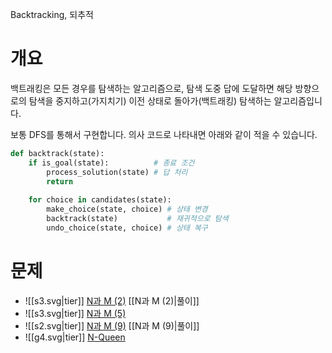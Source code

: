 Backtracking, 되추적
# 개요
백트래킹은 모든 경우를 탐색하는 알고리즘으로, 탐색 도중 답에 도달하면 해당 방향으로의 탐색을 중지하고(가지치기) 이전 상태로 돌아가(백트래킹) 탐색하는 알고리즘입니다.

보통 DFS를 통해서 구현합니다. 의사 코드로 나타내면 아래와 같이 적을 수 있습니다.

```python
def backtrack(state):
    if is_goal(state):          # 종료 조건
        process_solution(state) # 답 처리
        return
        
    for choice in candidates(state):
        make_choice(state, choice) # 상태 변경
        backtrack(state)           # 재귀적으로 탐색
        undo_choice(state, choice) # 상태 복구
```

# 문제
- ![[s3.svg|tier]] [N과 M (2)](https://www.acmicpc.net/problem/15650) [[N과 M (2)|풀이]]
- ![[s3.svg|tier]] [N과 M (5)](https://www.acmicpc.net/problem/15654)
- ![[s2.svg|tier]] [N과 M (9)](https://www.acmicpc.net/status?user_id=skuru&problem_id=15663&from_mine=1) [[N과 M (9)|풀이]]
- ![[g4.svg|tier]] [N-Queen](https://www.acmicpc.net/problem/9663)